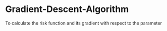 # Gradient-Descent-Algorithm
To calculate the risk function and its gradient with respect to the parameter
